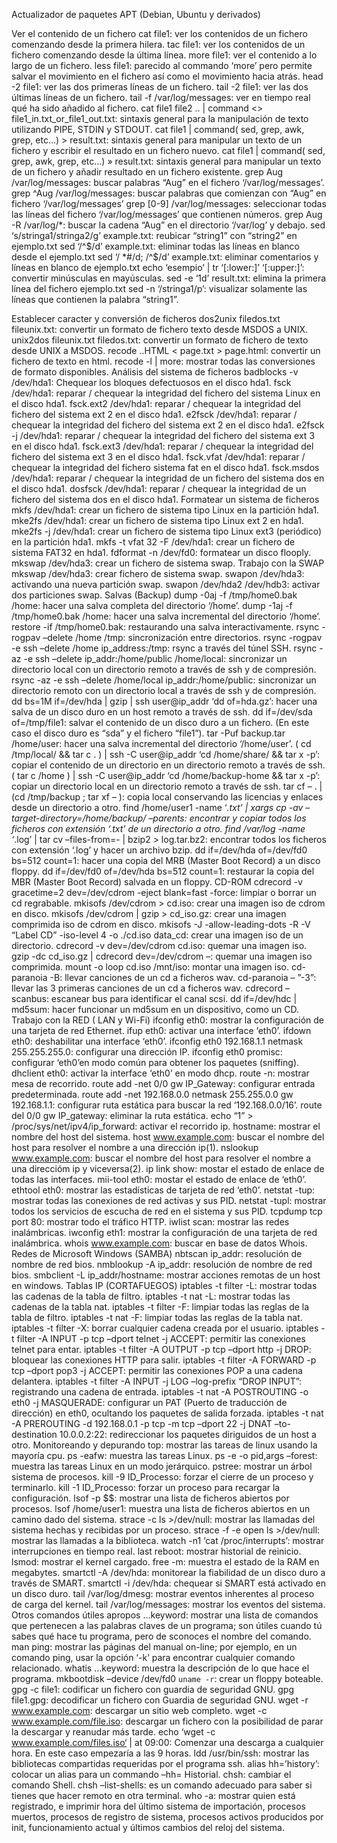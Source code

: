 
Actualizador de paquetes APT (Debian, Ubuntu y derivados)





Ver el contenido de un fichero
cat file1: ver los contenidos de un fichero comenzando desde la primera hilera.
tac file1: ver los contenidos de un fichero comenzando desde la última línea.
more file1: ver el contenido a lo largo de un fichero.
less file1: parecido al commando ‘more’ pero permite salvar el movimiento en el fichero así como el movimiento hacia atrás.
head -2 file1: ver las dos primeras líneas de un fichero.
tail -2 file1: ver las dos últimas líneas de un fichero.
tail -f /var/log/messages: ver en tiempo real qué ha sido añadido al fichero.
cat file1 file2 .. | command <> file1_in.txt_or_file1_out.txt: sintaxis general para la manipulación de texto utilizando PIPE, STDIN y STDOUT.
cat file1 | command( sed, grep, awk, grep, etc…) > result.txt: sintaxis general para manipular un texto de un fichero y escribir el resultado en un fichero nuevo.
cat file1 | command( sed, grep, awk, grep, etc…) » result.txt: sintaxis general para manipular un texto de un fichero y añadir resultado en un fichero existente.
grep Aug /var/log/messages: buscar palabras “Aug” en el fichero ‘/var/log/messages’.
grep ^Aug /var/log/messages: buscar palabras que comienzan con “Aug” en fichero ‘/var/log/messages’
grep [0-9] /var/log/messages: seleccionar todas las líneas del fichero ‘/var/log/messages’ que contienen números.
grep Aug -R /var/log/*: buscar la cadena “Aug” en el directorio ‘/var/log’ y debajo.
sed ‘s/stringa1/stringa2/g’ example.txt: reubicar “string1” con “string2” en ejemplo.txt
sed ‘/^$/d’ example.txt: eliminar todas las líneas en blanco desde el ejemplo.txt
sed ‘/ *#/d; /^$/d’ example.txt: eliminar comentarios y líneas en blanco de ejemplo.txt
echo ‘esempio’ | tr ‘[:lower:]’ ‘[:upper:]’: convertir minúsculas en mayúsculas.
sed -e ‘1d’ result.txt: elimina la primera línea del fichero ejemplo.txt
sed -n ‘/stringa1/p’: visualizar solamente las líneas que contienen la palabra “string1”.


Establecer caracter y conversión de ficheros
dos2unix filedos.txt fileunix.txt: convertir un formato de fichero texto desde MSDOS a UNIX.
unix2dos fileunix.txt filedos.txt: convertir un formato de fichero de texto desde UNIX a MSDOS.
recode ..HTML < page.txt > page.html: convertir un fichero de texto en html.
recode -l | more: mostrar todas las conversiones de formato disponibles.
Análisis del sistema de ficheros
badblocks -v /dev/hda1: Chequear los bloques defectuosos en el disco hda1.
fsck /dev/hda1: reparar / chequear la integridad del fichero del sistema Linux en el disco hda1.
fsck.ext2 /dev/hda1: reparar / chequear la integridad del fichero del sistema ext 2 en el disco hda1.
e2fsck /dev/hda1: reparar / chequear la integridad del fichero del sistema ext 2 en el disco hda1.
e2fsck -j /dev/hda1: reparar / chequear la integridad del fichero del sistema ext 3 en el disco hda1.
fsck.ext3 /dev/hda1: reparar / chequear la integridad del fichero del sistema ext 3 en el disco hda1.
fsck.vfat /dev/hda1: reparar / chequear la integridad del fichero sistema fat en el disco hda1.
fsck.msdos /dev/hda1: reparar / chequear la integridad de un fichero del sistema dos en el disco hda1.
dosfsck /dev/hda1: reparar / chequear la integridad de un fichero del sistema dos en el disco hda1.
Formatear un sistema de ficheros
mkfs /dev/hda1: crear un fichero de sistema tipo Linux en la partición hda1.
mke2fs /dev/hda1: crear un fichero de sistema tipo Linux ext 2 en hda1.
mke2fs -j /dev/hda1: crear un fichero de sistema tipo Linux ext3 (periódico) en la partición hda1.
mkfs -t vfat 32 -F /dev/hda1: crear un fichero de sistema FAT32 en hda1.
fdformat -n /dev/fd0: formatear un disco flooply.
mkswap /dev/hda3: crear un fichero de sistema swap.
Trabajo con la SWAP
mkswap /dev/hda3: crear fichero de sistema swap.
swapon /dev/hda3: activando una nueva partición swap.
swapon /dev/hda2 /dev/hdb3: activar dos particiones swap.
Salvas (Backup)
dump -0aj -f /tmp/home0.bak /home: hacer una salva completa del directorio ‘/home’.
dump -1aj -f /tmp/home0.bak /home: hacer una salva incremental del directorio ‘/home’.
restore -if /tmp/home0.bak: restaurando una salva interactivamente.
rsync -rogpav –delete /home /tmp: sincronización entre directorios.
rsync -rogpav -e ssh –delete /home ip_address:/tmp: rsync a través del túnel SSH.
rsync -az -e ssh –delete ip_addr:/home/public /home/local: sincronizar un directorio local con un directorio remoto a través de ssh y de compresión.
rsync -az -e ssh –delete /home/local ip_addr:/home/public: sincronizar un directorio remoto con un directorio local a través de ssh y de compresión.
dd bs=1M if=/dev/hda | gzip | ssh user@ip_addr ‘dd of=hda.gz’: hacer una salva de un disco duro en un host remoto a través de ssh.
dd if=/dev/sda of=/tmp/file1: salvar el contenido de un disco duro a un fichero. (En este caso el disco duro es “sda” y el fichero “file1”).
tar -Puf backup.tar /home/user: hacer una salva incremental del directorio ‘/home/user’.
( cd /tmp/local/ && tar c . ) | ssh -C user@ip_addr ‘cd /home/share/ && tar x -p’: copiar el contenido de un directorio en un directorio remoto a través de ssh.
( tar c /home ) | ssh -C user@ip_addr ‘cd /home/backup-home && tar x -p’: copiar un directorio local en un directorio remoto a través de ssh.
tar cf – . | (cd /tmp/backup ; tar xf – ): copia local conservando las licencias y enlaces desde un directorio a otro.
find /home/user1 -name ‘*.txt’ | xargs cp -av –target-directory=/home/backup/ –parents: encontrar y copiar todos los ficheros con extensión ‘.txt’ de un directorio a otro.
find /var/log -name ‘*.log’ | tar cv –files-from=- | bzip2 > log.tar.bz2: encontrar todos los ficheros con extensión ‘.log’ y hacer un archivo bzip.
dd if=/dev/hda of=/dev/fd0 bs=512 count=1: hacer una copia del MRB (Master Boot Record) a un disco floppy.
dd if=/dev/fd0 of=/dev/hda bs=512 count=1: restaurar la copia del MBR (Master Boot Record) salvada en un floppy.
CD-ROM
cdrecord -v gracetime=2 dev=/dev/cdrom -eject blank=fast -force: limpiar o borrar un cd regrabable.
mkisofs /dev/cdrom > cd.iso: crear una imagen iso de cdrom en disco.
mkisofs /dev/cdrom | gzip > cd_iso.gz: crear una imagen comprimida iso de cdrom en disco.
mkisofs -J -allow-leading-dots -R -V “Label CD” -iso-level 4 -o ./cd.iso data_cd: crear una imagen iso de un directorio.
cdrecord -v dev=/dev/cdrom cd.iso: quemar una imagen iso.
gzip -dc cd_iso.gz | cdrecord dev=/dev/cdrom –: quemar una imagen iso comprimida.
mount -o loop cd.iso /mnt/iso: montar una imagen iso.
cd-paranoia -B: llevar canciones de un cd a ficheros wav.
cd-paranoia – ”-3”: llevar las 3 primeras canciones de un cd a ficheros wav.
cdrecord –scanbus: escanear bus para identificar el canal scsi.
dd if=/dev/hdc | md5sum: hacer funcionar un md5sum en un dispositivo, como un CD.
Trabajo con la RED ( LAN y Wi-Fi)
ifconfig eth0: mostrar la configuración de una tarjeta de red Ethernet.
ifup eth0: activar una interface ‘eth0’.
ifdown eth0: deshabilitar una interface ‘eth0’.
ifconfig eth0 192.168.1.1 netmask 255.255.255.0: configurar una dirección IP.
ifconfig eth0 promisc: configurar ‘eth0’en modo común para obtener los paquetes (sniffing).
dhclient eth0: activar la interface ‘eth0’ en modo dhcp.
route -n: mostrar mesa de recorrido.
route add -net 0/0 gw IP_Gateway: configurar entrada predeterminada.
route add -net 192.168.0.0 netmask 255.255.0.0 gw 192.168.1.1: configurar ruta estática para buscar la red ‘192.168.0.0/16’.
route del 0/0 gw IP_gateway: eliminar la ruta estática.
echo “1” > /proc/sys/net/ipv4/ip_forward: activar el recorrido ip.
hostname: mostrar el nombre del host del sistema.
host www.example.com: buscar el nombre del host para resolver el nombre a una dirección ip(1).
nslookup www.example.com: buscar el nombre del host para resolver el nombre a una direccióm ip y viceversa(2).
ip link show: mostar el estado de enlace de todas las interfaces.
mii-tool eth0: mostar el estado de enlace de ‘eth0’.
ethtool eth0: mostrar las estadísticas de tarjeta de red ‘eth0’.
netstat -tup: mostrar todas las conexiones de red activas y sus PID.
netstat -tupl: mostrar todos los servicios de escucha de red en el sistema y sus PID.
tcpdump tcp port 80: mostrar todo el tráfico HTTP.
iwlist scan: mostrar las redes inalámbricas.
iwconfig eth1: mostrar la configuración de una tarjeta de red inalámbrica.
whois www.example.com: buscar en base de datos Whois.
Redes de Microsoft Windows (SAMBA)
nbtscan ip_addr: resolución de nombre de red bios.
nmblookup -A ip_addr: resolución de nombre de red bios.
smbclient -L ip_addr/hostname: mostrar acciones remotas de un host en windows.
Tablas IP (CORTAFUEGOS)
iptables -t filter -L: mostrar todas las cadenas de la tabla de filtro.
iptables -t nat -L: mostrar todas las cadenas de la tabla nat.
iptables -t filter -F: limpiar todas las reglas de la tabla de filtro.
iptables -t nat -F: limpiar todas las reglas de la tabla nat.
iptables -t filter -X: borrar cualquier cadena creada por el usuario.
iptables -t filter -A INPUT -p tcp –dport telnet -j ACCEPT: permitir las conexiones telnet para entar.
iptables -t filter -A OUTPUT -p tcp –dport http -j DROP: bloquear las conexiones HTTP para salir.
iptables -t filter -A FORWARD -p tcp –dport pop3 -j ACCEPT: permitir las conexiones POP a una cadena delantera.
iptables -t filter -A INPUT -j LOG –log-prefix “DROP INPUT”: registrando una cadena de entrada.
iptables -t nat -A POSTROUTING -o eth0 -j MASQUERADE: configurar un PAT (Puerto de traducción de dirección) en eth0, ocultando los paquetes de salida forzada.
iptables -t nat -A PREROUTING -d 192.168.0.1 -p tcp -m tcp –dport 22 -j DNAT –to-destination 10.0.0.2:22: redireccionar los paquetes diriguidos de un host a otro.
Monitoreando y depurando
top: mostrar las tareas de linux usando la mayoría cpu.
ps -eafw: muestra las tareas Linux.
ps -e -o pid,args –forest: muestra las tareas Linux en un modo jerárquico.
pstree: mostrar un árbol sistema de procesos.
kill -9 ID_Processo: forzar el cierre de un proceso y terminarlo.
kill -1 ID_Processo: forzar un proceso para recargar la configuración.
lsof -p $$: mostrar una lista de ficheros abiertos por procesos.
lsof /home/user1: muestra una lista de ficheros abiertos en un camino dado del sistema.
strace -c ls >/dev/null: mostrar las llamadas del sistema hechas y recibidas por un proceso.
strace -f -e open ls >/dev/null: mostrar las llamadas a la biblioteca.
watch -n1 ‘cat /proc/interrupts’: mostrar interrupciones en tiempo real.
last reboot: mostrar historial de reinicio.
lsmod: mostrar el kernel cargado.
free -m: muestra el estado de la RAM en megabytes.
smartctl -A /dev/hda: monitorear la fiabilidad de un disco duro a través de SMART.
smartctl -i /dev/hda: chequear si SMART está activado en un disco duro.
tail /var/log/dmesg: mostrar eventos inherentes al proceso de carga del kernel.
tail /var/log/messages: mostrar los eventos del sistema.
Otros comandos útiles
apropos …keyword: mostrar una lista de comandos que pertenecen a las palabras claves de un programa; son útiles cuando tú sabes qué hace tu programa, pero de sconoces el nombre del comando.
man ping: mostrar las páginas del manual on-line; por ejemplo, en un comando ping, usar la opción ‘-k’ para encontrar cualquier comando relacionado.
whatis …keyword: muestra la descripción de lo que hace el programa.
mkbootdisk –device /dev/fd0 `uname -r`: crear un floppy boteable.
gpg -c file1: codificar un fichero con guardia de seguridad GNU.
gpg file1.gpg: decodificar un fichero con Guardia de seguridad GNU.
wget -r www.example.com: descargar un sitio web completo.
wget -c www.example.com/file.iso: descargar un fichero con la posibilidad de parar la descargar y reanudar más tarde.
echo ‘wget -c www.example.com/files.iso‘ | at 09:00: Comenzar una descarga a cualquier hora. En este caso empezaría a las 9 horas.
ldd /usr/bin/ssh: mostrar las bibliotecas compartidas requeridas por el programa ssh.
alias hh=’history’: colocar un alias para un commando –hh= Historial.
chsh: cambiar el comando Shell.
chsh –list-shells: es un comando adecuado para saber si tienes que hacer remoto en otra terminal.
who -a: mostrar quien está registrado, e imprimir hora del último sistema de importación, procesos muertos, procesos de registro de sistema, procesos activos producidos por init, funcionamiento actual y últimos cambios del reloj del sistema.